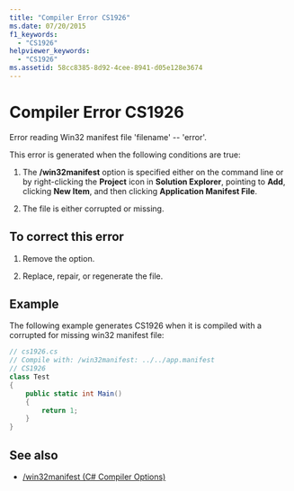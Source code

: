 ```yaml
---
title: "Compiler Error CS1926"
ms.date: 07/20/2015
f1_keywords: 
  - "CS1926"
helpviewer_keywords: 
  - "CS1926"
ms.assetid: 58cc8385-8d92-4cee-8941-d05e128e3674
---
```

# Compiler Error CS1926

Error reading Win32 manifest file 'filename' -- 'error'.  
  
 This error is generated when the following conditions are true:  
  
1. The **/win32manifest** option is specified either on the command line or by right-clicking the **Project** icon in **Solution Explorer**, pointing to **Add**, clicking **New Item**, and then clicking **Application Manifest File**.  
  
2. The file is either corrupted or missing.  
  
## To correct this error  
  
1. Remove the option.  
  
2. Replace, repair, or regenerate the file.  
  
## Example

 The following example generates CS1926 when it is compiled with a corrupted for missing win32 manifest file:  

```csharp
// cs1926.cs  
// Compile with: /win32manifest: ../../app.manifest  
// CS1926  
class Test  
{  
    public static int Main()  
    {  
        return 1;  
    }  
}
```

## See also

- [/win32manifest (C# Compiler Options)](../compiler-options/win32manifest-compiler-option.md)
